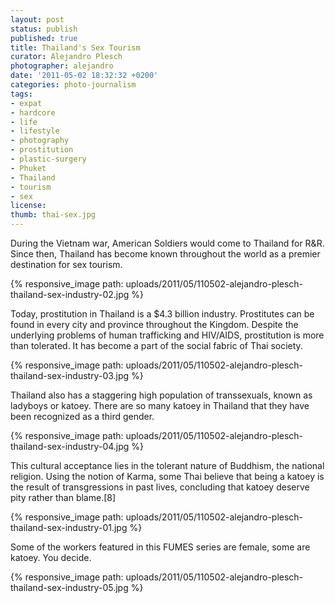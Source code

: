 ```yaml
---
layout: post
status: publish
published: true
title: Thailand's Sex Tourism
curator: Alejandro Plesch
photographer: alejandro
date: '2011-05-02 18:32:32 +0200'
categories: photo-journalism
tags:
- expat
- hardcore
- life
- lifestyle
- photography
- prostitution
- plastic-surgery
- Phuket
- Thailand
- tourism
- sex
license:
thumb: thai-sex.jpg
---
```

During the Vietnam war, American Soldiers would come to Thailand for R&amp;R.  Since then, Thailand has become known throughout the world as a premier destination for sex tourism.  

{% responsive_image path: uploads/2011/05/110502-alejandro-plesch-thailand-sex-industry-02.jpg %}

Today, prostitution in Thailand is a $4.3 billion industry.  Prostitutes can be found in every city and province throughout the Kingdom.  Despite the underlying problems of human trafficking and HIV/AIDS, prostitution is more than tolerated. It has become a part of the social fabric of Thai society.


{% responsive_image path: uploads/2011/05/110502-alejandro-plesch-thailand-sex-industry-03.jpg %}

Thailand also has a staggering high population of transsexuals, known as ladyboys or katoey.  There are so many katoey in Thailand that they have  been recognized as a third gender.  


{% responsive_image path: uploads/2011/05/110502-alejandro-plesch-thailand-sex-industry-04.jpg %}

This cultural acceptance lies in the tolerant nature of Buddhism, the national religion.  Using the notion of Karma, some Thai believe that being a katoey is the result of transgressions in past lives, concluding that katoey deserve pity rather than blame.[8]

{% responsive_image path: uploads/2011/05/110502-alejandro-plesch-thailand-sex-industry-01.jpg %}

Some of the workers featured in this FUMES series are female, some are katoey. You decide.

{% responsive_image path: uploads/2011/05/110502-alejandro-plesch-thailand-sex-industry-05.jpg %}
